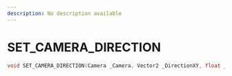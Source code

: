 ```yaml
---
description: No description available 
---
```


# SET_CAMERA_DIRECTION

```cpp
void SET_CAMERA_DIRECTION(Camera _Camera, Vector2 _DirectionXY, float _DirectionZ, bool _Unk1);
```
